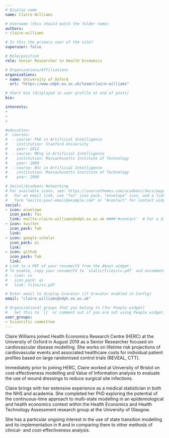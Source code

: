 ```yaml
---
# Display name
name: Claire Williams

# Username (this should match the folder name)
authors:
- claire-williams

# Is this the primary user of the site?
superuser: false

# Role/position
role: Senior Researcher in Health Economics

# Organizations/Affiliations
organizations:
- name: University of Oxford
  url: "https://www.ndph.ox.ac.uk/team/claire-williams"

# Short bio (displayed in user profile at end of posts)
bio: 

interests:
- 
- 
- 

#education:
#  courses:
#  - course: PhD in Artificial Intelligence
#    institution: Stanford University
#    year: 2012
#  - course: MEng in Artificial Intelligence
#    institution: Massachusetts Institute of Technology
#    year: 2009
#  - course: BSc in Artificial Intelligence
#    institution: Massachusetts Institute of Technology
#    year: 2008

# Social/Academic Networking
# For available icons, see: https://sourcethemes.com/academic/docs/page-builder/#icons
#   For an email link, use "fas" icon pack, "envelope" icon, and a link in the
#   form "mailto:your-email@example.com" or "#contact" for contact widget.
social:
- icon: envelope
  icon_pack: fas
  link: mailto:claire.williams@ndph.ox.ac.uk ####'#contact'  # For a direct email link, use "mailto:test@example.org".
- icon: twitter
  icon_pack: fab
  link: 
- icon: google-scholar
  icon_pack: ai
  link: 
- icon: github
  icon_pack: fab
  link: 
# Link to a PDF of your resume/CV from the About widget.
# To enable, copy your resume/CV to `static/files/cv.pdf` and uncomment the lines below.
# - icon: cv
#   icon_pack: ai
#   link: files/cv.pdf

# Enter email to display Gravatar (if Gravatar enabled in Config)
email: "claire.williams@ndph.ox.ac.uk"

# Organizational groups that you belong to (for People widget)
#   Set this to `[]` or comment out if you are not using People widget.
user_groups:
- Scientific committee 
---
```


Claire Williams joined Health Economics Research Centre (HERC) at the University of Oxford in August 2019 as a Senior Researcher focused on cardiovascular disease modelling. She works on lifetime risk projections of cardiovascular events and associated healthcare costs for individual patient profiles based on large randomised control trials (REVEAL, CTT).

Immediately prior to joining HERC, Claire worked at University of Bristol on cost-effectiveness modelling and Value of Information analysis to evaluate the use of wound dressings to reduce surgical site infections. 

Claire brings with her extensive experience as a medical statistician in both the NHS and academia. She completed her PhD exploring the potential of the continuous-time approach to multi-state modelling in an epidemiological and health economics context within the Health Economics and Health Technology Assessment research group at the University of Glasgow. 

She has a particular ongoing interest in the use of state transition modelling and its implementation in <tt>R</tt> and in comparing them to other methods of clinical- and cost-effectiveness analysis.
